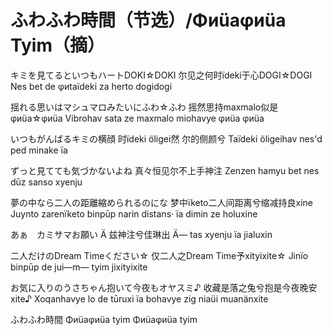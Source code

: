 # ふわふわ時間（节选）/Φиüaφиüa Tyim（摘）

キミを見てるといつもハートDOKI☆DOKI
尔见之何时ïdeki于心DOGI☆DOGI
Nes bet de φиtaïdeki za herto dogidogi


揺れる思いはマシュマロみたいにふわ☆ふわ
摇然思持maxmalo似是φиüa☆φиüa
Vibrohav sata ze maxmalo miohavye φиüa φиüa

いつもがんばるキミの横顔
时ïdeki öligei然 尔的侧颜兮
Taïdeki öligeihav nes'd ped minake ïa

ずっと見てても気づかないよね
真々恒见尔不上手神注
Zenzen hamyu bet nes dūz sanso xyenju

夢の中なら二人の距離縮められるのにな
梦中ïketo二人间距离兮缩减持良xine
Juynto zarenïketo binpūp narin distans· ïa dimin ze holuxine

あぁ　カミサマお願い
Ä 兹神注兮佳琳出
Ä— tas xyenju ïa jialuxin

二人だけのDream Timeください☆
仅二人之Dream Time予xityixite☆
Jinïo binpūp de jui—m— tyim jixityixite

お気に入りのうさちゃん抱いて今夜もオヤスミ♪
收藏是落之兔兮抱是今夜晚安xite♪
Xoqanhavye lo de tūruxi ïa bohavye zig niaüi muanänxite

ふわふわ時間
Φиüaφиüa tyim
Φиüaφиüa tyim